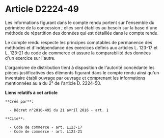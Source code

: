 # Article D2224-49

Les informations figurant dans le compte rendu portent sur l'ensemble du périmètre de la concession ; elles sont établies au
besoin sur la base d'une méthode de répartition des données qui est détaillée dans le compte rendu. 

Le compte rendu respecte les principes comptables de permanence des méthodes et d'indépendance des exercices définis aux
articles L. 123-17 et L. 123-21 du code de commerce et assure la comparabilité des données d'un exercice sur l'autre. 

L'organisme de distribution tient à disposition de l'autorité concédante les pièces justificatives des éléments figurant dans
le compte rendu ainsi qu'un inventaire établi ouvrage par ouvrage et comprenant les informations mentionnées au a du 2° de
l'article D. 2224-50.

**Liens relatifs à cet article**

	**Créé par**:

	  - Décret n°2016-495 du 21 avril 2016 - art. 1

	**Cite**:

	  - Code de commerce - art. L123-17
	  - Code de commerce - art. L123-21
